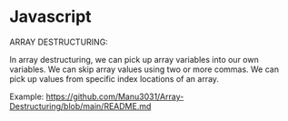# Javascript
ARRAY DESTRUCTURING:

In array destructuring, we can pick up array variables into our own variables. We can skip array values using two or more commas. We can pick up values from specific index locations of an array.

Example: https://github.com/Manu3031/Array-Destructuring/blob/main/README.md

